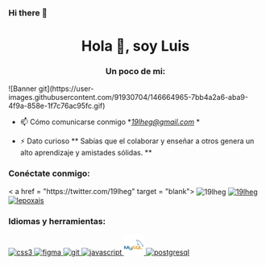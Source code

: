 ### Hi there 👋
<h1 align = "center"> Hola 👋, soy Luis </h1>
<h3 align = "center"> Un poco de mi: </h3>
![Banner git](https://user-images.githubusercontent.com/91930704/146664965-7bb4a2a6-aba9-4f9a-858e-1f7c76ac95fc.gif)

- 📫 Cómo comunicarse conmigo **19lheg@gmail.com* *

- ⚡ Dato curioso ** Sabías que el colaborar y enseñar a otros genera un alto aprendizaje y amistades sólidas. **

<h3 align = "left"> Conéctate conmigo: </h3>
<p align = "left">
< a href = "https://twitter.com/19lheg" target = "blank"> <img align = "center" src = "https://raw.githubusercontent.com/rahuldkjain/github-profile-readme-generator/ master / src / images / icons / Social / twitter.svg "alt =" 19lheg "height =" 30 "width =" 40 "/> </a>
<a href="https://linkedin.com/in/19lheg" target="blank"> <img align = "center" src = "https://raw.githubusercontent.com/rahuldkjain/github-profile-readme -generator / master / src / images / icons / Social / linked-in-alt.svg "alt =" 19lheg "height =" 30 "width =" 40 "/> </a>
<a href =" https: / /instagram.com/lepoxais "target =" blank "> <img align =" center "src =" https://raw.githubusercontent.com/rahuldkjain/github-profile-readme-generator/master/src/images/icons /Social/instagram.svg "alt =" lepoxais "height =" 30 "width =" 40 "/> </a>
</p>

<h3 align =" left "> Idiomas y herramientas: </h3>
<p align = "left"> <a href="https://www.w3schools.com/css/" target="_blank" rel="noreferrer"> <img src = "https: //raw.githubusercontent. com / devicons / devicon / master / icons / css3 / css3-original-wordmark.svg "alt =" css3 "width =" 40 "height =" 40 "/> </a> <a href =" https: // www.figma.com/ "target =" _ blank "rel =" noreferrer "> <img src =" https://www.vectorlogo.zone/logos/figma/figma-icon.svg "alt =" figma "width = "40" height = "40" /> </a> <a href="https://git-scm.com/" target="_blank" rel="noreferrer"> <img src = "https: // www.vectorlogo.zone / logos / git-scm / git-scm-icon.svg "alt =" git "width =" 40 "height =" 40 "/> </a> <a href =" https: //developer.mozilla. org / en-US / docs / Web / JavaScript "target =" _ blank "rel =" noreferrer "> <img src =" https://raw.githubusercontent.com/devicons/devicon/master/icons/javascript/javascript- original.svg "alt =" javascript "width =" 40 "height =" 40 "/> </a> <a href =" https://www.mysql.com/ "target =" _ blank "rel =" noreferrer "> <img src =" https://raw.githubusercontent.com/devicons/devicon/master/icons/mysql/mysql-original-wordmark.svg "alt =" mysql "width =" 40 "height =" 40 " /> </a><a href="https://www.postgresql.org" target="_blank" rel="noreferrer"> <img src = "https://raw.githubusercontent.com/devicons/devicon/master/icons/postgresql /postgresql-original-wordmark.svg "alt =" postgresql "width =" 40 "height =" 40 "/> </a> </p>
